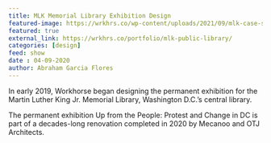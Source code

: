 ```yaml
---
title: MLK Memorial Library Exhibition Design
featured-image: https://wrkhrs.co/wp-content/uploads/2021/09/mlk-case-study-titles-1-1920x1280.jpg
featured: true
external_link: https://wrkhrs.co/portfolio/mlk-public-library/
categories: [design]
feed: show
date : 04-09-2020
author: Abraham Garcia Flores
---
```


In early 2019, Workhorse began designing the permanent exhibition for the Martin Luther King Jr. Memorial Library, Washington D.C.’s central library. 

The permanent exhibition Up from the People: Protest and Change in DC is part of a decades-long renovation completed in 2020 by Mecanoo and OTJ Architects.
